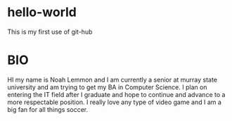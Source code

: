 # hello-world
This is my first use of git-hub
# BIO
HI my name is Noah Lemmon and I am currently a senior at murray state university and am trying to get my BA in Computer Science. I plan on entering the IT field after I graduate and hope to continue and advance to a more respectable position. I really love any type of video game and I am a big fan for all things soccer.
